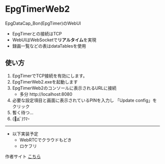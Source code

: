 EpgTimerWeb2
============

EpgDataCap_Bon(EpgTimer)のWebUI
* EpgTimerとの接続はTCP
* WebUIはWebSocketで**リアルタイム**を実現
* 録画一覧などの表はdataTablesを使用

## 使い方
1. EpgTimerでTCP接続を有効にします。
2. EpgTimerWeb2.exeを起動します
3. EpgTimerWeb2のコンソールに表示されるURLに接続
   - 多分 http://localhost:8080
4. 必要な設定項目と画面に表示されているPINを入力し
 「Update config」をクリック
5. 暫く待つ…
6. (ﾟдﾟ)ｳﾏｰ

----------
* 以下実装予定
  - WebRTCでクラウドもどき
  - ロケフリ

作者サイト [こちら](http://epgtimerweb.net)

